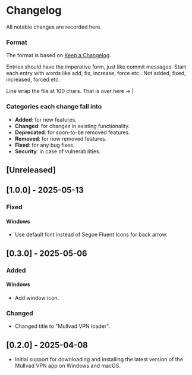 # Changelog
All notable changes are recorded here.

### Format

The format is based on [Keep a Changelog](http://keepachangelog.com/en/1.0.0/).

Entries should have the imperative form, just like commit messages. Start each entry with words like
add, fix, increase, force etc.. Not added, fixed, increased, forced etc.

Line wrap the file at 100 chars.                                              That is over here -> |

### Categories each change fall into

* **Added**: for new features.
* **Changed**: for changes in existing functionality.
* **Deprecated**: for soon-to-be removed features.
* **Removed**: for now removed features.
* **Fixed**: for any bug fixes.
* **Security**: in case of vulnerabilities.

## [Unreleased]


## [1.0.0] - 2025-05-13
### Fixed
#### Windows
- Use default font instead of Segoe Fluent Icons for back arrow.


## [0.3.0] - 2025-05-06
### Added
#### Windows
- Add window icon.

### Changed
- Changed title to "Mullvad VPN loader".


## [0.2.0] - 2025-04-08
- Initial support for downloading and installing the latest version of the Mullvad VPN app on
  Windows and macOS.
